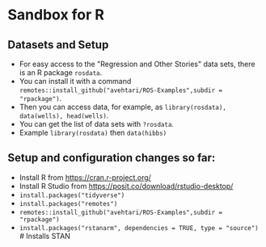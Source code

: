 # Sandbox for R

## Datasets and Setup
- For easy access to the "Regression and Other Stories" data sets, there is an R package `rosdata`. 
- You can install it with a command `remotes::install_github("avehtari/ROS-Examples",subdir = "rpackage")`. 
- Then you can access data, for example, as `library(rosdata), data(wells), head(wells)`. 
- You can get the list of data sets with `?rosdata`.
- Example `library(rosdata)` then `data(hibbs)`

## Setup and configuration changes so far:
- Install R from https://cran.r-project.org/
- Install R Studio from https://posit.co/download/rstudio-desktop/
- `install.packages("tidyverse")`
- `install.packages("remotes")`
- `remotes::install_github("avehtari/ROS-Examples",subdir = "rpackage")`
- `install.packages("rstanarm", dependencies = TRUE, type = "source")` # Installs STAN
